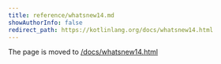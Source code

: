 ```yaml
---
title: reference/whatsnew14.md
showAuthorInfo: false
redirect_path: https://kotlinlang.org/docs/whatsnew14.html
---
```


The page is moved to [/docs/whatsnew14.html](/docs/whatsnew14.html)
